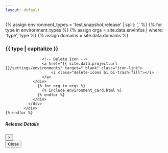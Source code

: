 ```yaml
---
layout: default
---
```


<head>
  <title>Environment Snapshot</title>
  <link href="https://maxcdn.bootstrapcdn.com/bootstrap/4.5.2/css/bootstrap.min.css" rel="stylesheet">
  <link rel="stylesheet" href="https://cdn.jsdelivr.net/npm/bootstrap-icons@1.11.3/font/bootstrap-icons.min.css">
  <link
  rel="stylesheet"
  type="text/css"
  href="{{ '/assets/css/releasetable.css' | relative_url }}"
/>
</head>

<style>
    .container {
      max-width: 100%; /* Ensures the container takes full width if needed */
    }
  /* existing styles */
  .environment-card {
    border-color: #007bff; /* Example color */
  }

  .add-icons {
    font-size: 24px;
    color: #28a745; 
  }
  .delete-icons {
    font-size: 24px;
    color: red;
  }
</style>

<div class="container mt-4">
  <div class="row">
    {% assign environment_types = 'test,snapshot,release' | split: ',' %}
    {% for type in environment_types %}
      {% assign orgs = site.data.envInfos | where: 'type', type %}
      {% assign domains = site.data.domains %}
            <div class="col-md-4 mb-2">
              <div class="card environment-card">
                <div class="card-body">
                  <h3 class="card-title">{{ type | capitalize }}</h3>
                  <div class="d-flex justify-content-end align-items-center add-delete-icons">
                    <!-- Add Icon -->
                    <a href="{{ site.data.project.url }}/issues/new?assignees=&labels=ops%2Cops-env-request&projects=&template=request-an-env.yml&title=Ops+-+Request+a+new+environment" target="_blank" class="icon-link mr-2">
                        <i class="add-icons bi bi-plus-circle-fill"></i>
                    </a>

                    <!-- Delete Icon -->
                    <a href="{{ site.data.project.url }}/settings/environments" target="_blank" class="icon-link">
                        <i class="delete-icons bi bi-trash-fill"></i>
                    </a>
                </div>
                  {% for org in orgs %}
                    {% include environment_card.html %}
                  {% endfor %}
                </div>
              </div>
            </div>     
    {% endfor %}
  </div>
</div>

<div class="modal" tabindex="-1" role="dialog" id="releaseModal">
  <div class="modal-dialog" role="document">
    <div class="modal-content">
      <div class="modal-header">
        <h5 class="modal-title">Release Details</h5>
        <button
          type="button"
          class="close"
          data-dismiss="modal"
          aria-label="Close"
        >
          <span aria-hidden="true">&times;</span>
        </button>
      </div>
      <div class="modal-body" id="releaseModalBody">
        <!-- Dynamic content will be inserted here -->
      </div>
      <div class="modal-footer">
        <button type="button" class="btn btn-secondary" data-dismiss="modal">
          Close
        </button>
      </div>
    </div>
  </div>
</div>

<script src="https://code.jquery.com/jquery-3.5.1.min.js"></script>
<script src="https://maxcdn.bootstrapcdn.com/bootstrap/4.5.2/js/bootstrap.min.js"></script>
<script src="https://kit.fontawesome.com/ccae0cc9ba.js" crossorigin="anonymous"></script>
<script>

   let releaseDataMap = {};

    {% assign releaseOrgs = site.data.envInfos | where: 'type', 'release' %}
    {% for org in releaseOrgs %}
      {% for domain in domains %} 
        {% assign orgReleaseData = site.data.releaselogs[org.name][domain].orgs | where: 'name', org.name %}
        {% if orgReleaseData.size > 0 %}
          {% assign releaseData = site.data.releaselogs[org.name][domain].releases | where: 'names', orgReleaseData[0].latestRelease.names[0] %}
          {% if releaseData.size > 0 %}
            releaseDataMap["{{ org.name }}"] = releaseDataMap["{{ org.name }}"] || {};
            releaseDataMap["{{ org.name }}"]["{{ domain }}"] = releaseDataMap["{{ org.name }}"]["{{ domain }}"] || {};
            releaseDataMap["{{ org.name }}"]["{{ domain }}"]["{{ orgReleaseData[0].latestRelease.names[0] }}"] = {{ releaseData[0] | jsonify }};
          {% endif %}
        {% endif %}
      {% endfor %}
    {% endfor %}




   function generateUrl(action, name, domain) {
       const repoData = {{ site.data.project | jsonify}}
       const repoUrl = repoData.url;
       let issueTemplate;
       let labels;
       let tittle;
       let additionalParams;
       switch (action) {
         case 'rollback':
            issueTemplate = 'request-a-release-branch.yml';
            labels="dev%2Cdev-release-branch-request"
            title=`Dev+-+Request+a+release+branch+from+a+release definition+${domain}+${name}`
            additionalParams = `domain=${domain}&releasedefn=${name}`
           break;
        }
       return `${repoUrl}/issues/new?labels=${labels}&template=${issueTemplate}&title=${title}&${additionalParams}`;
   }

   function handleReleaseClick(domain, org, releaseName) {
      populateModal(domain, org, releaseName);
      $('#releaseModal').modal('show');
   }

   function populateModal(domain, org, releaseName) {
    
     const repoData = {{ site.data.project | jsonify}}
     const release = releaseDataMap[org][domain][releaseName];

     let htmlContent = `<strong>Name:</strong> ${release.names[0]}  <button class="copy-button" onclick="copyToClipboard(event, '${release.names[0]}')">
       <i class="fas fa-copy"></i>
       </button><br>   `;
     htmlContent += `<strong>Date:</strong> ${release.date}<br>`;
     htmlContent += `<strong>Work Items:</strong><ul>`;

     for (const workItem in release.workItems) {
       htmlContent+=`<li><a href="${repoData.workItemUrl}/${workItem}" target="_blank">${workItem}</a></li>`
     }

     htmlContent += `</ul>`;
     htmlContent += `<strong>Artifacts with workitems:</strong>`;

     release.artifacts.forEach(artifact => {
       if (artifact.commits.length > 0) {
         htmlContent += `<div>
           <button class="collapsible-content" onclick="toggleCollapsible(event)">
             <span class="plus">+</span> ${artifact.name} (Version: ${artifact.version})
           </button>
           <div class="content-detail">
             <table class="commitTable">
                <thead>
                    <tr>
                      <th style="text-align: center;">Commit Id</th>
                      <th style="text-align: center;">Date</th>
                      <th style="text-align: center;">Author</th>
                      <th style="text-align: center;">Message</th>
                    </tr>
                </thead>
               <tbody>
                 ${artifact.commits.map(commit => `
                   <tr>
                     <td><a href="${repoData.url}/commit/${commit.commitId}" target="_blank">${commit.commitId}</a></td>
                     <td>${commit.date}</td>
                     <td>${commit.author}</td>
                     <td>${commit.message}</td>
                   </tr>
                 `).join('')}
               </tbody>
             </table>
           </div>
         </div>`;
       }
     });

     $('#releaseModalBody').html(htmlContent);
   }

   // Function to toggle collapsible content
   function toggleCollapsible(event) {
     const content = event.target.nextElementSibling;
     if (content.style.maxHeight) {
       content.style.maxHeight = null;
     } else {
       content.style.maxHeight = content.scrollHeight + "px";
     }
   }

  async function copyToClipboard(event,text) {
   event.stopPropagation()
     try {
         await navigator.clipboard.writeText(text);
         alert('Copied to clipboard: ' + text);
     } catch (err) {
         console.error('Failed to copy text: ', err);
     }
   }
</script>
